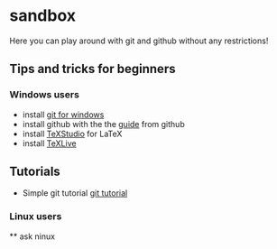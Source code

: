 # sandbox

Here you can play around with git and github without any restrictions!

## Tips and tricks for beginners

### Windows users

* install [git for windows](http://msysgit.github.io/)
* install github with the the [guide](https://windows.github.com/) from github
* install [TeXStudio](http://texstudio.sourceforge.net/) for LaTeX 
* install [TeXLive](http://www.tug.org/texlive/) 

## Tutorials

* Simple git tutorial [git tutorial](http://rogerdudler.github.io/git-guide/index.de.html)

### Linux users

** ask ninux
